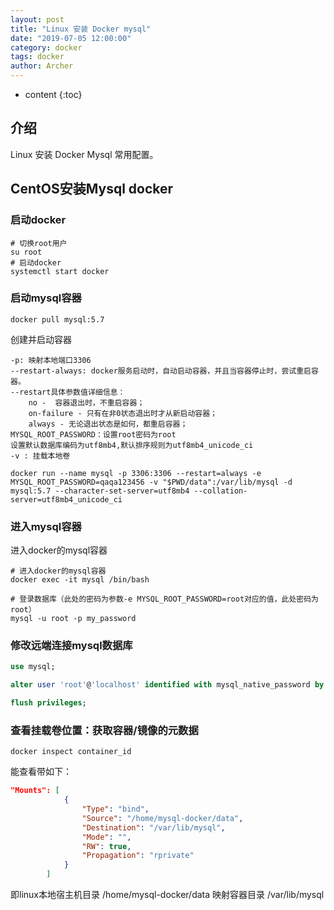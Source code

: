```yaml
---
layout: post
title: "Linux 安装 Docker mysql"
date: "2019-07-05 12:00:00"
category: docker
tags: docker
author: Archer
---
```

* content
{:toc}

## 介绍

Linux 安装 Docker Mysql 常用配置。




## CentOS安装Mysql docker

### 启动docker

```shell
# 切换root用户
su root
# 启动docker
systemctl start docker
```

### 启动mysql容器

```shell
docker pull mysql:5.7
```

创建并启动容器

```text
-p: 映射本地端口3306
--restart-always: docker服务启动时，自动启动容器，并且当容器停止时，尝试重启容器。
--restart具体参数值详细信息：
    no -  容器退出时，不重启容器；
    on-failure - 只有在非0状态退出时才从新启动容器；
    always - 无论退出状态是如何，都重启容器；
MYSQL_ROOT_PASSWORD：设置root密码为root
设置默认数据库编码为utf8mb4,默认排序规则为utf8mb4_unicode_ci
-v : 挂载本地卷
```

```shell
docker run --name mysql -p 3306:3306 --restart=always -e MYSQL_ROOT_PASSWORD=qaqa123456 -v "$PWD/data":/var/lib/mysql -d mysql:5.7 --character-set-server=utf8mb4 --collation-server=utf8mb4_unicode_ci
```

### 进入mysql容器

进入docker的mysql容器

```shell
# 进入docker的mysql容器
docker exec -it mysql /bin/bash

# 登录数据库（此处的密码为参数-e MYSQL_ROOT_PASSWORD=root对应的值，此处密码为root）
mysql -u root -p my_password
```

### 修改远端连接mysql数据库

```sql
use mysql;

alter user 'root'@'localhost' identified with mysql_native_password by 'my_password';

flush privileges;
```

### 查看挂载卷位置：获取容器/镜像的元数据

```shell
docker inspect container_id
```

能查看带如下：

```json
"Mounts": [
            {
                "Type": "bind",
                "Source": "/home/mysql-docker/data",
                "Destination": "/var/lib/mysql",
                "Mode": "",
                "RW": true,
                "Propagation": "rprivate"
            }
        ]
```

即linux本地宿主机目录 /home/mysql-docker/data 映射容器目录 /var/lib/mysql
